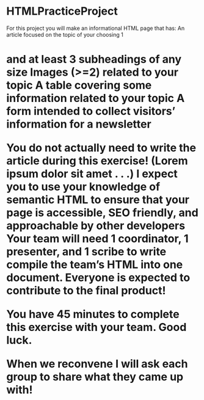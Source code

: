 # HTMLPracticeProject

For this project you will make an informational HTML page that has: 
  An article focused on the topic of your choosing
    1 <h1> and at least 3 subheadings of any size
    Images (>=2) related to your topic
    A table covering some information related to your topic
  A form intended to collect visitors’ information for a newsletter
  
You do not actually need to write the article during this exercise! (Lorem ipsum dolor sit amet . . .)
I expect you to use your knowledge of semantic HTML to ensure that your page is accessible, SEO friendly, and approachable by other developers
Your team will need 1 coordinator, 1 presenter, and 1 scribe to write compile the team’s HTML into one document.  Everyone is expected to contribute to the final product!
  
You have 45 minutes to complete this exercise with your team.  Good luck.

When we reconvene I will ask each group to share what they came up with!
